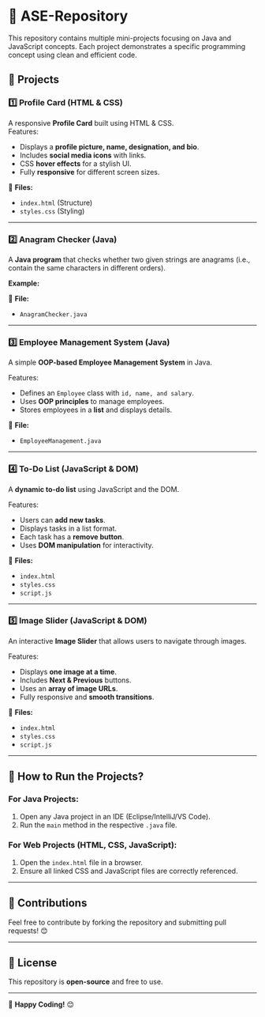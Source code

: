 # 🚀 ASE-Repository

This repository contains multiple mini-projects focusing on Java and JavaScript concepts. Each project demonstrates a specific programming concept using clean and efficient code.  

## 📌 Projects  

### **1️⃣ Profile Card (HTML & CSS)**
A responsive **Profile Card** built using HTML & CSS.  
Features:
- Displays a **profile picture, name, designation, and bio**.
- Includes **social media icons** with links.
- CSS **hover effects** for a stylish UI.
- Fully **responsive** for different screen sizes.

📂 **Files:**
- `index.html` (Structure)
- `styles.css` (Styling)
---

### **2️⃣ Anagram Checker (Java)**
A **Java program** that checks whether two given strings are anagrams (i.e., contain the same characters in different orders).  

**Example:**

📂 **File:**
- `AnagramChecker.java`

---

### **3️⃣ Employee Management System (Java)**
A simple **OOP-based Employee Management System** in Java.  

Features:
- Defines an `Employee` class with `id, name, and salary`.
- Uses **OOP principles** to manage employees.
- Stores employees in a **list** and displays details.

📂 **File:**
- `EmployeeManagement.java`

---

### **4️⃣ To-Do List (JavaScript & DOM)**
A **dynamic to-do list** using JavaScript and the DOM.  

Features:
- Users can **add new tasks**.
- Displays tasks in a list format.
- Each task has a **remove button**.
- Uses **DOM manipulation** for interactivity.

📂 **Files:**
- `index.html`
- `styles.css`
- `script.js`

---

### **5️⃣ Image Slider (JavaScript & DOM)**
An interactive **Image Slider** that allows users to navigate through images.  

Features:
- Displays **one image at a time**.
- Includes **Next & Previous** buttons.
- Uses an **array of image URLs**.
- Fully responsive and **smooth transitions**.

📂 **Files:**
- `index.html`
- `styles.css`
- `script.js`

---

## 🚀 How to Run the Projects?
### **For Java Projects:**
1. Open any Java project in an IDE (Eclipse/IntelliJ/VS Code).
2. Run the `main` method in the respective `.java` file.

### **For Web Projects (HTML, CSS, JavaScript):**
1. Open the `index.html` file in a browser.
2. Ensure all linked CSS and JavaScript files are correctly referenced.

---

## 📌 Contributions  
Feel free to contribute by forking the repository and submitting pull requests! 😊  

---

## 📜 License  
This repository is **open-source** and free to use.  

---

🚀 **Happy Coding!** 😊

